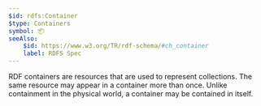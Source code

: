```yaml
---
$id: rdfs:Container
$type: Containers
symbol: 📦
seeAlso:
    $id: https://www.w3.org/TR/rdf-schema/#ch_container
    label: RDFS Spec
---
```


RDF containers are resources that are used to represent collections. The same resource may appear in a container more than once. Unlike containment in the physical world, a container may be contained in itself.
